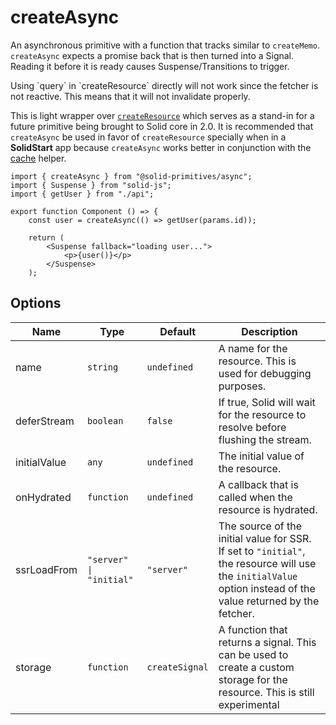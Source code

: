 # createAsync

An asynchronous primitive with a function that tracks similar to `createMemo`.
`createAsync` expects a promise back that is then turned into a Signal.
Reading it before it is ready causes Suspense/Transitions to trigger.

<Callout type="caution">
	Using `query` in `createResource` directly will not work since the fetcher is
	not reactive. This means that it will not invalidate properly.
</Callout>

This is light wrapper over [`createResource`](/reference/basic-reactivity/create-resource) which serves as a stand-in for a future primitive being brought to Solid core in 2.0. 
It is recommended that `createAsync` be used in favor of `createResource` specially when in a **SolidStart** app because `createAsync` works better in conjunction with the [cache](/solid-router/reference/data-apis/cache) helper.



```tsx title="component.tsx" {6,10}
import { createAsync } from "@solid-primitives/async";
import { Suspense } from "solid-js";
import { getUser } from "./api";

export function Component () => {
	const user = createAsync(() => getUser(params.id));

	return (
		<Suspense fallback="loading user...">
			<p>{user()}</p>
		</Suspense>
	);
```

## Options

| Name         | Type                    | Default        | Description                                                                                                                                                   |
| ------------ | ----------------------- | -------------- | ------------------------------------------------------------------------------------------------------------------------------------------------------------- |
| name         | `string`                | `undefined`    | A name for the resource. This is used for debugging purposes.                                                                                                 |
| deferStream  | `boolean`               | `false`        | If true, Solid will wait for the resource to resolve before flushing the stream.                                                                              |
| initialValue | `any`                   | `undefined`    | The initial value of the resource.                                                                                                                            |
| onHydrated   | `function`              | `undefined`    | A callback that is called when the resource is hydrated.                                                                                                      |
| ssrLoadFrom  | `"server" \| "initial"` | `"server"`     | The source of the initial value for SSR. If set to `"initial"`, the resource will use the `initialValue` option instead of the value returned by the fetcher. |
| storage      | `function`              | `createSignal` | A function that returns a signal. This can be used to create a custom storage for the resource. This is still experimental     
